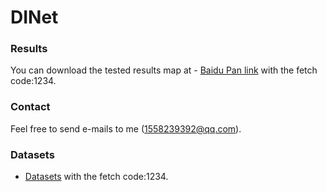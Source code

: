 # DINet

### Results
You can download the tested results map at - [Baidu Pan link](https://pan.baidu.com/s/1e0g95fGhFKxjIoUOxuQgAQ?pwd=1234) with the fetch code:1234.

### Contact
Feel free to send e-mails to me (1558239392@qq.com).

### Datasets
- [Datasets](https://pan.baidu.com/s/19GaPvhdSKSBvqekM5eo3qA?pwd=1234) with the fetch code:1234.
